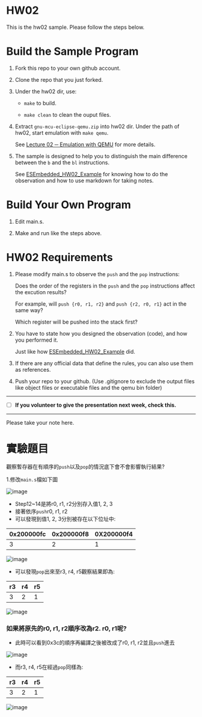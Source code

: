 HW02
===
This is the hw02 sample. Please follow the steps below.

# Build the Sample Program

1. Fork this repo to your own github account.

2. Clone the repo that you just forked.

3. Under the hw02 dir, use:

	* `make` to build.

	* `make clean` to clean the ouput files.

4. Extract `gnu-mcu-eclipse-qemu.zip` into hw02 dir. Under the path of hw02, start emulation with `make qemu`.

	See [Lecture 02 ─ Emulation with QEMU] for more details.

5. The sample is designed to help you to distinguish the main difference between the `b` and the `bl` instructions.  

	See [ESEmbedded_HW02_Example] for knowing how to do the observation and how to use markdown for taking notes.

# Build Your Own Program

1. Edit main.s.

2. Make and run like the steps above.

# HW02 Requirements

1. Please modify main.s to observe the `push` and the `pop` instructions:  

	Does the order of the registers in the `push` and the `pop` instructions affect the excution results?  

	For example, will `push {r0, r1, r2}` and `push {r2, r0, r1}` act in the same way?  

	Which register will be pushed into the stack first?

2. You have to state how you designed the observation (code), and how you performed it.  

	Just like how [ESEmbedded_HW02_Example] did.

3. If there are any official data that define the rules, you can also use them as references.

4. Push your repo to your github. (Use .gitignore to exclude the output files like object files or executable files and the qemu bin folder)

[Lecture 02 ─ Emulation with QEMU]: http://www.nc.es.ncku.edu.tw/course/embedded/02/#Emulation-with-QEMU
[ESEmbedded_HW02_Example]: https://github.com/vwxyzjimmy/ESEmbedded_HW02_Example

--------------------

- [ ] **If you volunteer to give the presentation next week, check this.**

--------------------

Please take your note here.

# 實驗題目

觀察暫存器在有順序的`push`以及`pop`的情況底下會不會影響執行結果?

1.修改`main.s`檔如下圖

![image](https://github.com/morning78913/ESEmbedded_HW02/blob/master/img/1_main_s.jpg)

* Step12~14是將r0, r1, r2分別存入值1, 2, 3
* 接著依序`push`r0, r1, r2
* 可以發現到值1, 2, 3分別被存在以下位址中:

0x200000fc | 0x200000f8 | 0X200000f4
------------ | ------------ | ------------
3 | 2 | 1

![image](https://github.com/morning78913/ESEmbedded_HW02/blob/master/img/3_push_1.jpg)

* 可以發現`pop`出來至r3, r4, r5觀察結果即為:

r3 | r4 | r5
------------ | ------------ | ------------
3 | 2 | 1

![image](https://github.com/morning78913/ESEmbedded_HW02/blob/master/img/4_pop_1.jpg)

### 如果將原先的r0, r1, r2順序改為r2. r0, r1呢?

* 此時可以看到0x3c的順序再編譯之後被改成了r0, r1, r2並且`push`進去

![image](https://github.com/morning78913/ESEmbedded_HW02/blob/master/img/5_pop_2.jpg)

* 而r3, r4, r5在經過`pop`同樣為:

r3 | r4 | r5
------------ | ------------ | ------------
3 | 2 | 1

![image](https://github.com/morning78913/ESEmbedded_HW02/blob/master/img/6_pop_2.jpg)

